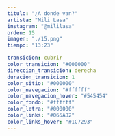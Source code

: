 ```yaml
---
titulo: "¿A donde van?"
artista: "Mili Lasa"
instagram: "@mililasa"
orden: 15
imagen: "./15.png"
tiempo: "13:23"

transicion: cubrir
color_transicion: "#000000"
direccion_transicion: derecha
duracion_transicion: 1
color_sitio: "#000000"
color_navegacion: "#ffffff"
color_navegacion_hover: "#545454"
color_fondo: "#ffffff"
color_letra: "#000000"
color_links: "#065A82"
color_links_hover: "#1C7293"
---
```


